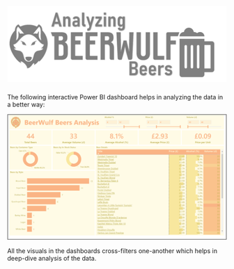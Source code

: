 # ![Project Logo][project_logo]

The following interactive Power BI dashboard helps in analyzing the data in a better way:

[![Power BI Dashboard][dashboard_image]][dashboard_link]

All the visuals in the dashboards cross-filters one-another which helps in deep-dive analysis of the data.

<!-- Links -->

[project_logo]: ../06_RESOURCES/project_cover_image.png
[dashboard_link]: https://app.powerbi.com/view?r=eyJrIjoiZDk0MmNkOWQtODAwYS00YzIyLWIzYWYtNWNmMGI2MDI4OGY2IiwidCI6IjcwODlkNGIxLTQyMmUtNDYzZi1hNGM3LTViY2FiOTk0MGRiZCJ9
[dashboard_image]: ../06_RESOURCES/dashboard_image.png